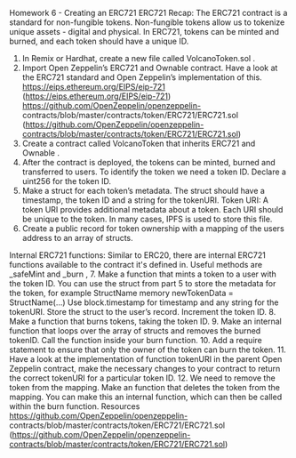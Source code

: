 Homework 6 - Creating an ERC721 ERC721 Recap:
The ERC721 contract is a standard for non-fungible tokens. Non-fungible tokens allow us to tokenize unique assets - digital and physical.
In ERC721, tokens can be minted and burned, and each token should have a unique ID.
1. In Remix or Hardhat, create a new file called VolcanoToken.sol .
2. Import Open Zeppelin’s ERC721 and Ownable contract.
Have a look at the ERC721 standard and Open Zeppelin’s implementation of this. https://eips.ethereum.org/EIPS/eip-721 (https://eips.ethereum.org/EIPS/eip-721) https://github.com/OpenZeppelin/openzeppelin- contracts/blob/master/contracts/token/ERC721/ERC721.sol (https://github.com/OpenZeppelin/openzeppelin-contracts/blob/master/contracts/token/ERC721/ERC721.sol)
3. Create a contract called VolcanoToken that inherits ERC721 and Ownable .
4. After the contract is deployed, the tokens can be minted, burned and transferred to
users. To identify the token we need a token ID. Declare a uint256 for the token ID.
5. Make a struct for each token’s metadata. The struct should have a timestamp, the token
ID and a string for the tokenURI.
Token URI:
A token URI provides additional metadata about a token. Each URI should be unique to the token.
In many cases, IPFS is used to store this file.
6. Create a public record for token ownership with a mapping of the users address to an array of structs.
  
 Internal ERC721 functions:
Similar to ERC20, there are internal ERC721 functions available to the contract it's defined in.
Useful methods are _safeMint and _burn ,
7. Make a function that mints a token to a user with the token ID. You can use the struct from part 5 to store the metadata for the token, for example
StructName memory newTokenData = StructName(...)
Use block.timestamp for timestamp and any string for the tokenURI. Store the struct to the user’s record.
Increment the token ID.
8. Make a function that burns tokens, taking the token ID.
9. Make an internal function that loops over the array of structs and removes the burned tokenID. Call the function inside your burn function.
10. Add a require statement to ensure that only the owner of the token can burn the token.
11. Have a look at the implementation of function tokenURI in the parent Open Zeppelin contract, make the necessary changes to your contract to return the correct tokenURI for a particular token ID.
12. We need to remove the token from the mapping. Make an function that deletes the token from the mapping. You can make this an internal function, which can then be called within the burn function.
Resources
https://github.com/OpenZeppelin/openzeppelin- contracts/blob/master/contracts/token/ERC721/ERC721.sol (https://github.com/OpenZeppelin/openzeppelin-contracts/blob/master/contracts/token/ERC721/ERC721.sol)
